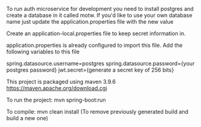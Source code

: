 To run auth microservice for development you need to install postgres and create a database in it called motw.  If you'd like to use your own database name just update the application.properties file with the new value

Create an application-local.properties file to keep secret information in. 

application.properties is already configured to import this file.  Add the following variables to this file

spring.datasource.username=postgres
spring.datasource.password={your postgres password}
jwt.secret={generate a secret key of 256 bits}

This project is packaged using maven 3.9.6
https://maven.apache.org/download.cgi

To run the project:
mvn spring-boot:run

To compile:
mvn clean install (To remove previously generated build and build a new one)
